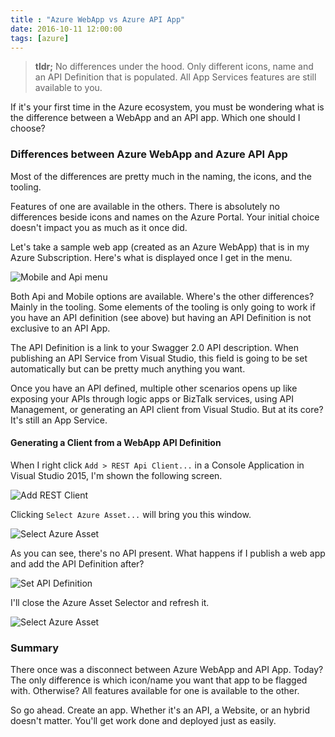 ```yaml
---
title : "Azure WebApp vs Azure API App"
date: 2016-10-11 12:00:00
tags: [azure]
---
```


> **tldr;**  No differences under the hood. Only different icons, name and an API Definition that is populated. All App Services features are still available to you.

If it's your first time in the Azure ecosystem, you must be wondering what is the difference between a WebApp and an API app. Which one should I choose?

### Differences between Azure WebApp and Azure API App

Most of the differences are pretty much in the naming, the icons, and the tooling.

Features of one are available in the others. There is absolutely no differences beside icons and names on the Azure Portal. Your initial choice doesn't impact you as much as it once did.

Let's take a sample web app (created as an Azure WebApp) that is in my Azure Subscription. Here's what is displayed once I get in the menu.

![Mobile and Api menu](/posts/files/difference-between-azure-webapp/mobile-api.png)

Both Api and Mobile options are available. Where's the other differences? Mainly in the tooling. Some elements of the tooling is only going to work if you have an API definition (see above) but having an API Definition is not exclusive to an API App.

The API Definition is a link to your Swagger 2.0 API description. When publishing an API Service from Visual Studio, this field is going to be set automatically but can be pretty much anything you want.

Once you have an API defined, multiple other scenarios opens up like exposing your APIs through logic apps or BizTalk services, using API Management, or generating an API client from Visual Studio. But at its core? It's still an App Service.

#### Generating a Client from a WebApp API Definition

When I right click `Add > REST Api Client...` in a Console Application in Visual Studio 2015, I'm shown the following screen.

![Add REST Client](/posts/files/difference-between-azure-webapp/client.png)

Clicking `Select Azure Asset...` will bring you this window.

![Select Azure Asset](/posts/files/difference-between-azure-webapp/azure-asset.png)

As you can see, there's no API present. What happens if I publish a web app and add the API Definition after?

![Set API Definition](/posts/files/difference-between-azure-webapp/set-api-definition.png)

I'll close the Azure Asset Selector and refresh it.

![Select Azure Asset](/posts/files/difference-between-azure-webapp/azure-with-assets.png)

### Summary

There once was a disconnect between Azure WebApp and API App. Today? The only difference is which icon/name you want that app to be flagged with. Otherwise? All features available for one is available to the other.

So go ahead. Create an app. Whether it's an API, a Website, or an hybrid doesn't matter. You'll get work done and deployed just as easily. 
